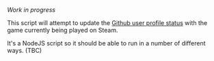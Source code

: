 _Work in progress_

This script will attempt to update the [Github user profile status](https://github.blog/changelog/2019-01-09-set-your-status/) with the game currently being played on Steam.  

It's a NodeJS script so it should be able to run in a number of different ways. (TBC)

